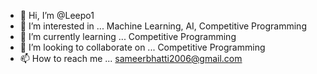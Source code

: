 - 👋 Hi, I’m @Leepo1
- 👀 I’m interested in ... Machine Learning, AI, Competitive Programming
- 🌱 I’m currently learning ... Competitive Programming
- 💞️ I’m looking to collaborate on ... Competitive Programming
- 📫 How to reach me ... sameerbhatti2006@gmail.com

<!---
Leepo1/Leepo1 is a ✨ special ✨ repository because its `README.md` (this file) appears on your GitHub profile.
You can click the Preview link to take a look at your changes.
--->
